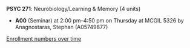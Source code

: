 **PSYC 271**: Neurobiology/Learning & Memory (4 units)

- **A00** (Seminar) at 2:00 pm–4:50 pm on Thursday at MCGIL 5326 by Anagnostaras, Stephan (A05749877)

[Enrollment numbers over time](./PSYC271.tsv)
